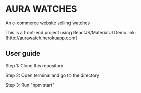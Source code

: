# AURA WATCHES
An e-commerce website selling watches

This is a front-end project using ReactJS/MaterialUI
Demo link: [http://aurawatch.herokuapp.com]

## User guide
Step 1: Clone this repository

Step 2: Open terminal and go to the directory

Step 3: Run "npm start"
